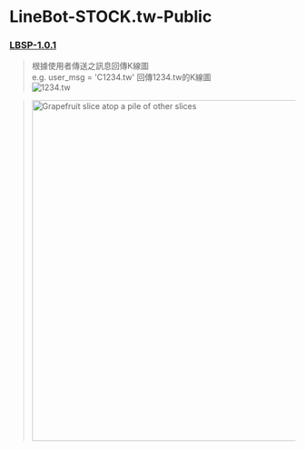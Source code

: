 # LineBot-STOCK.tw-Public

### [LBSP-1.0.1](https://github.com/hsiangjenli/LineBot-STOCK.tw-Public/tree/LBSP-1.0.1)
>根據使用者傳送之訊息回傳K線圖<br>
>e.g. user_msg = 'C1234.tw' 回傳1234.tw的K線圖<br>
>![1234.tw](https://i.imgur.com/Yx68wKa.png)

><img class="fit-picture"
     src="https://i.imgur.com/Yx68wKa.png"
     width="600" heigh="400"
     alt="Grapefruit slice atop a pile of other slices">
